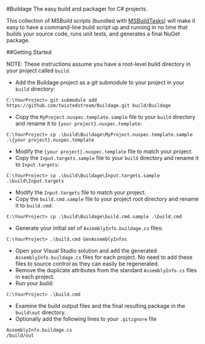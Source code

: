 #Buildage
The easy build and packager for C# projects.

This collection of MSBuild scripts (bundled with [MSBuildTasks](https://github.com/loresoft/msbuildtasks)) will make it easy to have a command-line build script up and running in no time that builds your source code, runs unit tests, and generates a final NuGet package.

##Getting Started

NOTE: These instructions assume you have a root-level build directory in your project called `build`.

* Add the Buildage project as a git submodule to your project in your `build` directory:

```    
C:\YourProject> git submodule add https://github.com/twistedstream/Buildage.git build/Buildage
``` 

* Copy the `MyProject.nuspec.template.sample` file to your `build` directory and rename it to `{your project}.nuspec.template`:

```
C:\YourProject> cp .\build\Buildage\MyProject.nuspec.template.sample .\{your project}.nuspec.template
```

* Modify the `{your project}.nuspec.template` file to match your project.
* Copy the `Input.targets.sample` file to your `build` directory and rename it to `Input.targets`:

```
C:\YourProject> cp .\build\Buildage\Input.targets.sample .\build\Input.targets
```

* Modify the `Input.targets` file to match your project.
* Copy the `build.cmd.sample` file to your project root directory and rename it to `build.cmd`:

```
C:\YourProject> cp .\build\Buildage\build.cmd.sample .\build.cmd
```

* Generate your initial set of `AssemblyInfo.buildage.cs` files:

```
C:\YourProject> .\build.cmd GenAssemblyInfos
```

* Open your Visual Studio solution and add the generated `AssemblyInfo.buildage.cs` files for each project.  No need to add these files to source control as they can easily be regenerated.
* Remove the duplicate attributes from the standard `AssemblyInfo.cs` files in each project.
* Run your build:

```
C:\YourProject> .\build.cmd
```

* Examine the build output files and the final resulting package in the `build\out` directory.
* Optionally add the following lines to your `.gitignore` file

```
AssemblyInfo.buildage.cs
/build/out
```
